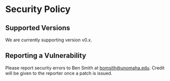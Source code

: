 # Security Policy

## Supported Versions

We are currently supporting version v0.x.

## Reporting a Vulnerability

Please report security errors to Ben Smith at bomsith@unomaha.edu.  Credit will be given to the reporter once a patch is issued.

